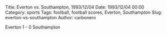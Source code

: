 Title: Everton vs. Southampton, 1993/12/04
Date: 1993/12/04 00:00
Category: sports
Tags: football, football scores, Everton, Southampton
Slug: everton-vs-southampton
Author: carbonero


Everton 1 - 0 Southampton
